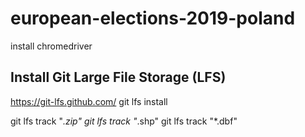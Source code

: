 # european-elections-2019-poland

install chromedriver

## Install Git Large File Storage (LFS) 
https://git-lfs.github.com/
git lfs install

git lfs track "*.zip"
git lfs track "*.shp"
git lfs track "*.dbf"